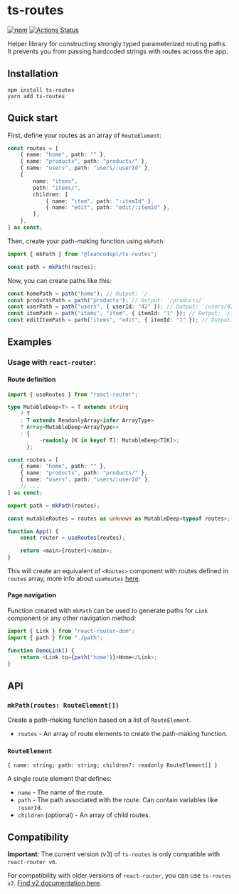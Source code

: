 # ts-routes

[![npm](https://img.shields.io/npm/v/ts-routes)](https://www.npmjs.com/package/ts-routes)
[![Actions Status](https://github.com/leancodepl/ts-routes/workflows/build/badge.svg)](https://github.com/leancodepl/ts-routes/actions)

Helper library for constructing strongly typed parameterized routing paths. It prevents you from passing hardcoded
strings with routes across the app.

## Installation

```
npm install ts-routes
yarn add ts-routes
```

## Quick start

First, define your routes as an array of `RouteElement`:

```typescript
const routes = [
    { name: "home", path: "" },
    { name: "products", path: "products/" },
    { name: "users", path: "users/:userId" },
    {
        name: "items",
        path: "items/",
        children: [
            { name: "item", path: ":itemId" },
            { name: "edit", path: "edit/:itemId" },
        ],
    },
] as const;
```

Then, create your path-making function using `mkPath`:

```typescript
import { mkPath } from "@leancodepl/ts-routes";

const path = mkPath(routes);
```

Now, you can create paths like this:

```typescript
const homePath = path("home"); // Output: '/'
const productsPath = path("products"); // Output: '/products/'
const userPath = path("users", { userId: "42" }); // Output: '/users/42'
const itemPath = path("items", "item", { itemId: "1" }); // Output: '/items/1'
const editItemPath = path("items", "edit", { itemId: "1" }); // Output: '/items/edit/1'
```

## Examples

### Usage with `react-router`:

#### Route definition

```typescript
import { useRoutes } from "react-router";

type MutableDeep<T> = T extends string
    ? T
    : T extends ReadonlyArray<infer ArrayType>
    ? Array<MutableDeep<ArrayType>>
    : {
          -readonly [K in keyof T]: MutableDeep<T[K]>;
      };

const routes = [
    { name: "home", path: "" },
    { name: "products", path: "products/" },
    { name: "users", path: "users/:userId" },
    // ...
] as const;

export path = mkPath(routes);

const mutableRoutes = routes as unknown as MutableDeep<typeof routes>; // React Router typings are not compatible with readonly objects

function App() {
    const router = useRoutes(routes);

    return <main>{router}</main>;
}
```

This will create an equivalent of `<Routes>` component with routes defined in `routes` array, more info about
`useRoutes` [here](https://reactrouter.com/en/main/hooks/use-routes).

#### Page navigation

Function created with `mkPath` can be used to generate paths for `Link` component or any other navigation method:

```typescript
import { Link } from "react-router-dom";
import { path } from "./path";

function DemoLink() {
    return <Link to={path("home")}>Home</Link>;
}
```

## API

### `mkPath(routes: RouteElement[])`

Create a path-making function based on a list of `RouteElement`.

-   `routes` - An array of route elements to create the path-making function.

### `RouteElement`

`{ name: string; path: string; children?: readonly RouteElement[] }`

A single route element that defines:

-   `name` - The name of the route.
-   `path` - The path associated with the route. Can contain variables like `:userId`.
-   `children` (optional) - An array of child routes.

## Compatibility

**Important:** The current version (v3) of `ts-routes` is only compatible with `react-router v6`.

For compatibility with older versions of `react-router`, you can use `ts-routes v2`.
[Find v2 documentation here](https://github.com/leancodepl/ts-routes/tree/ts-routes-v1#readme).
